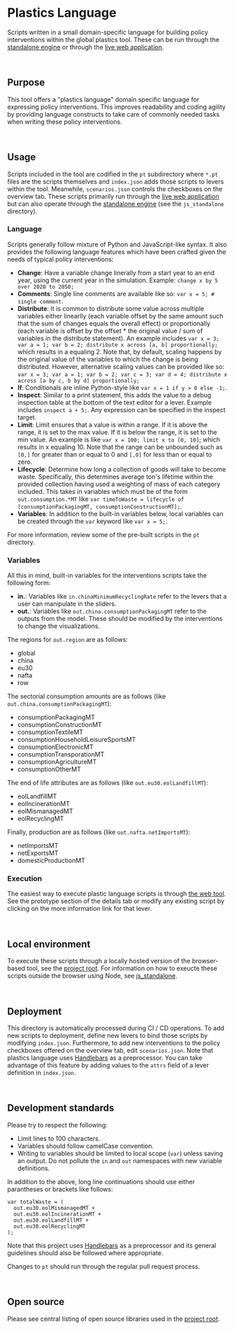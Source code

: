 Plastics Language
================================================================================
Scripts written in a small domain-specific language for building policy interventions within the global plastics tool. These can be run through the [standalone engine](https://github.com/SchmidtDSE/plastics-prototype/tree/main/js_standalone) or through the [live web application](https://global-plastics-tool.org/).

<br>

Purpose
--------------------------------------------------------------------------------
This tool offers a "plastics language" domain specific language for expressing policy interventions. This improves readability and coding agility by providing language constructs to take care of commonly needed tasks when writing these policy interventions.

<br>

Usage
--------------------------------------------------------------------------------
Scripts included in the tool are codified in the `pt` subdirectory where `*.pt` files are the scripts themselves and `index.json` adds those scripts to levers within the tool. Meanwhile, `scenarios.json` controls the checkboxes on the overview tab. These scripts primarily run through the [live web application](https://global-plastics-tool.org/) but can also operate through the [standalone engine](https://github.com/SchmidtDSE/plastics-prototype/tree/main/js_standalone) (see the `js_standalone` directory).

### Language
Scripts generally follow mixture of Python and JavaScript-like syntax. It also provides the following language features which have been crafted given the needs of typical policy interventions:

 - **Change**: Have a variable change linerally from a start year to an end year, using the current year in the simulation. Example: `change x by 5 over 2020 to 2050;`
 - **Comments**: Single line comments are available like so: `var x = 5; # single comment`.
 - **Distribute**: It is common to distribute some value across multiple variables either linearlly (each variable offset by the same amount such that the sum of changes equals the overall effect) or proportionally (each variable is offset by the offset * the original value / sum of variables in the distribute statement). An example includes `var x = 3; var a = 1; var b = 2; distribute x across [a, b] proportionally;` which results in a equaling 2. Note that, by default, scaling happens by the original value of the variables to which the change is being distributed. However, alternative scaling values can be provided like so: `var x = 3; var a = 1; var b = 2; var c = 3; var d = 4; distribute x across [a by c, b by d] proportionally;`
 - **If**: Conditionals are inline Python-style like `var x = 1 if y > 0 else -1;`.
 - **Inspect**: Similar to a print statement, this adds the value to a debug inspection table at the bottom of the text editor for a lever. Example includes `inspect a + 5;`. Any expression can be specified in the inspect target.
 - **Limit**: Limit ensures that a value is within a range. If it is above the range, it is set to the max value. If it is below the range, it is set to the min value.  An example is like `var x = 100; limit x to [0, 10]`; which results in x equaling 10. Note that the range can be unbounded such as `[0,]` for greater than or equal to 0 and `[,0]` for less than or equal to zero.
 - **Lifecycle**: Determine how long a collection of goods will take to become waste. Specifically, this determines average ton's lifetime within the provided collection having used a weighting of mass of each category included. This takes in variables which must be of the form `out.consumption.*MT` like `var timeToWaste = lifecycle of [consumptionPackagingMT, consumptionConstructionMT];`.
 - **Variables**: In addition to the built-in variables below, local variables can be created through the `var` keyword like `var x = 5;`.

For more information, review some of the pre-built scripts in the `pt` directory.

### Variables
All this in mind, built-in variables for the interventions scripts take the following form:

- **in.**: Variables like `in.chinaMinimumRecyclingRate` refer to the levers that a user can manipulate in the sliders.
- **out.**: Variables like `out.china.consumptionPackagingMT` refer to the outputs from the model. These should be modified by the interventions to change the visualizations.

The regions for `out.region` are as follows:

 - global
 - china
 - eu30
 - nafta
 - row

The sectorial consumption amounts are as follows (like `out.china.consumptionPackagingMT`):

 - consumptionPackagingMT
 - consumptionConstructionMT
 - consumptionTextileMT
 - consumptionHouseholdLeisureSportsMT
 - consumptionElectronicMT
 - consumptionTransporationMT
 - consumptionAgricultureMT
 - consumptionOtherMT

The end of life attributes are as follows (like `out.eu30.eolLandfillMT`):

 - eolLandfillMT
 - eolIncinerationMT
 - eolMismanagedMT
 - eolRecyclingMT

Finally, production are as follows (like `out.nafta.netImportsMT`):

 - netImportsMT
 - netExportsMT
 - domesticProductionMT

### Execution
The easiest way to execute plastic language scripts is through [the web tool](). See the prototype section of the details tab or modify any existing script by clicking on the more information link for that lever.

<br>

Local environment
--------------------------------------------------------------------------------
To execute these scripts through a locally hosted version of the browser-based tool, see the [project root](https://github.com/SchmidtDSE/plastics-prototype/tree/main). For information on how to exeucte these scripts outside the browser using Node, see [js_standalone](https://github.com/SchmidtDSE/plastics-prototype/tree/main/js_standalone).

<br>

Deployment
--------------------------------------------------------------------------------
This directory is automatically processed during CI / CD operations. To add new scripts to deployment, define new levers to bind those scripts by modifying `index.json`. Furthermore, to add new interventions to the policy checkboxes offered on the overview tab, edit `scenarios.json`. Note that plastics language uses [Handlebars](https://handlebarsjs.com/) as a preprocessor. You can take advantage of this feature by adding values to the `attrs` field of a lever definition in `index.json`.

<br>

Development standards
--------------------------------------------------------------------------------
Please try to respect the following:

 - Limit lines to 100 characters.
 - Variables should follow camelCase convention.
 - Writing to variables should be limited to local scope (`var`) unless saving an output. Do not pollute the `in` and `out` namespaces with new variable definitions.

In addition to the above, long line continuations should use either parantheses or brackets like follows:

```
var totalWaste = (
  out.eu30.eolMismanagedMT +
  out.eu30.eolIncinerationMT +
  out.eu30.eolLandfillMT +
  out.eu30.eolRecyclingMT
);
```

Note that this project uses [Handlebars](https://handlebarsjs.com/) as a preprocessor and its general guidelines should also be followed where appropriate.

Changes to `pt` should run through the regular pull request process.

<br>

Open source
--------------------------------------------------------------------------------
Please see central listing of open source libraries used in the [project root](https://github.com/SchmidtDSE/plastics-prototype).
